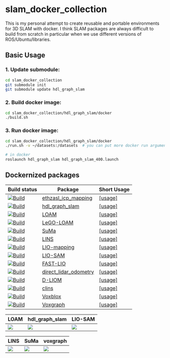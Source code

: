 # slam_docker_collection

This is my personal attempt to create reusable and portable environments for 3D SLAM with docker. I think SLAM packages are always difficult to build from scratch in particular when we use different versions of ROS/Ubuntu/libraries. 

## Basic Usage

### 1. Update submodule:
```bash
cd slam_docker_collection
git submodule init
git submodule update hdl_graph_slam
```

### 2. Build docker image:
```bash
cd slam_docker_collection/hdl_graph_slam/docker
./build.sh
```

### 3. Run docker image:
```bash
cd slam_docker_collection/hdl_graph_slam/docker
./run.sh -v ~/datasets:/datasets  # you can put more docker run arguments here

# in docker
roslaunch hdl_graph_slam hdl_graph_slam_400.launch
```

## Dockernized packages
| Build status | Package | Short Usage |
| ------------ | ------- | ----------- |
| [![Build](https://github.com/koide3/slam_docker_collection/actions/workflows/ethzasl_icp.yml/badge.svg)](https://github.com/koide3/slam_docker_collection/actions/workflows/ethzasl_icp.yml) | [ethzasl_icp_mapping](https://github.com/ethz-asl/ethzasl_icp_mapping) | [[usage]](https://github.com/koide3/ethzasl_icp_mapping/blob/reintegrate/master_into_indigo_devel/docker/howtouse.md) | ![ethzasl_icp](https://user-images.githubusercontent.com/31344317/98346757-c4bf9480-2059-11eb-93b0-d97dc637fe16.gif) |
| [![Build](https://github.com/koide3/slam_docker_collection/actions/workflows/hdl_graph_slam.yml/badge.svg)](https://github.com/koide3/slam_docker_collection/actions/workflows/hdl_graph_slam.yml) | [hdl_graph_slam](https://github.com/koide3/hdl_graph_slam) | [[usage]](https://github.com/koide3/hdl_graph_slam/blob/master/docker/howtouse.md) |
| [![Build](https://github.com/koide3/slam_docker_collection/actions/workflows/loam.yml/badge.svg)](https://github.com/koide3/slam_docker_collection/actions/workflows/loam.yml) | [LOAM](https://github.com/laboshinl/loam_velodyne) | [[usage]](https://github.com/koide3/loam_velodyne/blob/master/docker/howtouse.md) |
| [![Build](https://github.com/koide3/slam_docker_collection/actions/workflows/lego_loam.yml/badge.svg)](https://github.com/koide3/slam_docker_collection/actions/workflows/lego_loam.yml) | [LeGO-LOAM](https://github.com/RobustFieldAutonomyLab/LeGO-LOAM) | [[usage]](https://github.com/koide3/LeGO-LOAM-BOR/blob/master/docker/howtouse.md) |
| [![Build](https://github.com/koide3/slam_docker_collection/actions/workflows/suma.yml/badge.svg)](https://github.com/koide3/slam_docker_collection/actions/workflows/suma.yml) | [SuMa](https://github.com/jbehley/SuMa) | [[usage]](https://github.com/koide3/SuMa/blob/master/docker/howtouse.md) |
| [![Build](https://github.com/koide3/slam_docker_collection/actions/workflows/lins.yml/badge.svg)](https://github.com/koide3/slam_docker_collection/actions/workflows/lins.yml) | [LINS](https://github.com/ChaoqinRobotics/LINS---LiDAR-inertial-SLAM) | [[usage]](https://github.com/koide3/LINS---LiDAR-inertial-SLAM/blob/master/docker/howtouse.md) |
| [![Build](https://github.com/koide3/slam_docker_collection/actions/workflows/lio_mapping.yml/badge.svg)](https://github.com/koide3/slam_docker_collection/actions/workflows/lio_mapping.yml) | [LIO-mapping](https://github.com/hyye/lio-mapping) | [[usage]](https://github.com/koide3/lio-mapping/blob/master/docker/howtouse.md) |
| [![Build](https://github.com/koide3/slam_docker_collection/actions/workflows/lio_sam.yml/badge.svg)](https://github.com/koide3/slam_docker_collection/actions/workflows/lio_sam.yml) | [LIO-SAM](https://github.com/TixiaoShan/LIO-SAM) | [[usage]](https://github.com/koide3/LIO-SAM/blob/master/docker/howtouse.md) |
| [![Build](https://github.com/koide3/slam_docker_collection/actions/workflows/fast_lio.yml/badge.svg)](https://github.com/koide3/slam_docker_collection/actions/workflows/fast_lio.yml) | [FAST-LIO](https://github.com/hku-mars/FAST_LIO) | [[usage]](https://github.com/koide3/FAST_LIO/blob/master/docker/howtouse.md) |
| [![Build](https://github.com/koide3/slam_docker_collection/actions/workflows/direct_lidar_odometry.yml/badge.svg)](https://github.com/koide3/slam_docker_collection/actions/workflows/direct_lidar_odometry.yml) | [direct_lidar_odometry](https://github.com/vectr-ucla/direct_lidar_odometry) | [[usage]](https://github.com/koide3/direct_lidar_odometry/blob/master/docker/howtouse.md) |
| [![Build](https://github.com/koide3/slam_docker_collection/actions/workflows/dliom.yml/badge.svg)](https://github.com/koide3/slam_docker_collection/actions/workflows/dliom.yml) | [D-LIOM](https://github.com/peterWon/D-LIOM) | [[usage]](https://github.com/koide3/D-LIOM/blob/master/docker/howtouse.md) |
| [![Build](https://github.com/koide3/slam_docker_collection/actions/workflows/clins.yaml/badge.svg)](https://github.com/koide3/slam_docker_collection/actions/workflows/clins.yaml) | [clins](https://github.com/APRIL-ZJU/clins) | [[usage]](https://github.com/koide3/clins/blob/master/docker/howtouse.md) |
| [![Build](https://github.com/koide3/slam_docker_collection/actions/workflows/voxblox.yml/badge.svg)](https://github.com/koide3/slam_docker_collection/actions/workflows/voxblox.yml) | [Voxblox](https://github.com/ethz-asl/voxblox) | [[usage]](https://github.com/koide3/voxblox/blob/master/docker/howtouse.md) |
| [![Build](https://github.com/koide3/slam_docker_collection/actions/workflows/voxgraph.yml/badge.svg)](https://github.com/koide3/slam_docker_collection/actions/workflows/voxgraph.yml) | [Voxgraph](https://github.com/ethz-asl/voxgraph) | [[usage]](https://github.com/koide3/voxgraph/blob/master/docker/howtouse.md) |


| LOAM | hdl_graph_slam | LIO-SAM |
| ---- | -------------- | ---- |
| <img style="max-height: 320pix; width: auto;" src="https://user-images.githubusercontent.com/31344317/98347880-5da2df80-205b-11eb-8aae-abfd8fc67f70.gif"/> | <img style="max-height: 320pix; width: auto;" src="https://user-images.githubusercontent.com/31344317/98347836-4fed5a00-205b-11eb-931c-158f6cd056bf.gif"/> | <img style="max-height: 320pix; width: auto;" src="https://user-images.githubusercontent.com/31344317/98347870-5bd91c00-205b-11eb-82f0-8dec94dc3aec.gif"/> |

| LINS | SuMa | voxgraph |
| ---- | ---- | -------- |
| <img style="max-height: 320pix; width: auto;" src="https://user-images.githubusercontent.com/31344317/98347847-54197780-205b-11eb-988b-ac497d3ec8f8.gif"/> | <img  style="max-height: 320pix; width: auto;" src="https://user-images.githubusercontent.com/31344317/98347890-60053980-205b-11eb-97fa-de73c2f9448f.gif"/> | <img style="max-height: 320pix; width: auto;" src="https://user-images.githubusercontent.com/31344317/98347899-64315700-205b-11eb-92d5-1f2df959af6f.gif"/> |
